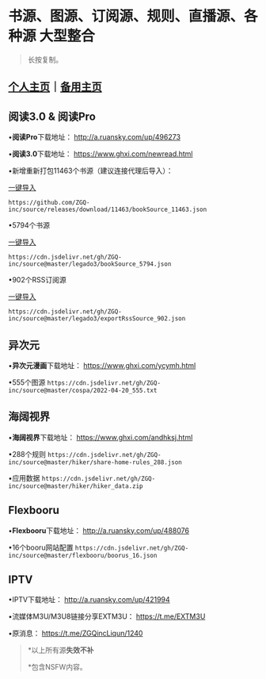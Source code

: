 # 书源、图源、订阅源、规则、直播源、各种源 大型整合

> 长按复制。

## [个人主页](https://zgq-inc.github.io/homepage/)｜[备用主页](https://zgq-inc.github.io/ZGQ-inc/)

## 阅读3.0 & 阅读Pro

•**阅读Pro**下载地址：
http://a.ruansky.com/up/496273

•**阅读3.0**下载地址：
https://www.ghxi.com/newread.html

•新增重新打包11463个书源（建议连接代理后导入）：

[一键导入](yuedu://booksource/importonline?src=https://github.com/ZGQ-inc/source/releases/download/11463/bookSource_11463.json)

`https://github.com/ZGQ-inc/source/releases/download/11463/bookSource_11463.json`

•5794个书源

[一键导入](yuedu://booksource/importonline?src=https://cdn.jsdelivr.net/gh/ZGQ-inc/source@master/legado3/bookSource_5794.json)

`https://cdn.jsdelivr.net/gh/ZGQ-inc/source@master/legado3/bookSource_5794.json`

•902个RSS订阅源

[一键导入](yuedu://rsssource/importonline?src=https://cdn.jsdelivr.net/gh/ZGQ-inc/source@master/legado3/exportRssSource_902.json)

`https://cdn.jsdelivr.net/gh/ZGQ-inc/source@master/legado3/exportRssSource_902.json`

## 异次元

•**异次元漫画**下载地址：
https://www.ghxi.com/ycymh.html

•555个图源
`https://cdn.jsdelivr.net/gh/ZGQ-inc/source@master/cospa/2022-04-20_555.txt`

## 海阔视界

•**海阔视界**下载地址：
https://www.ghxi.com/andhksj.html

•288个规则
`https://cdn.jsdelivr.net/gh/ZGQ-inc/source@master/hiker/share-home-rules_288.json`

•应用数据
`https://cdn.jsdelivr.net/gh/ZGQ-inc/source@master/hiker/hiker_data.zip`

## Flexbooru

•**Flexbooru**下载地址：
http://a.ruansky.com/up/488076

•16个booru网站配置
`https://cdn.jsdelivr.net/gh/ZGQ-inc/source@master/flexbooru/boorus_16.json`

## IPTV

•IPTV下载地址：
http://a.ruansky.com/up/421994

•流媒体M3U/M3U8链接分享EXTM3U：
https://t.me/EXTM3U

•原消息：
https://t.me/ZGQincLiqun/1240

> *以上所有源**失效不补**
> 
> *包含NSFW内容。
